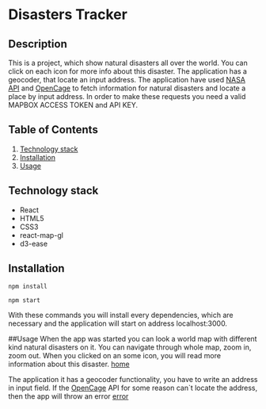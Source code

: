 # Disasters Tracker

## Description
This is a project, which show natural disasters all over the world. You can click on each icon for more info about this disaster.
The application has a geocoder, that locate an input address. The application have used [NASA API](https://eonet.sci.gsfc.nasa.gov/api/v2.1/events) and [OpenCage](https://opencagedata.com/) to fetch information for natural disasters and locate a place by input address. In order to make these requests you need a valid MAPBOX ACCESS TOKEN and API KEY.

## Table of Contents
1. [Technology stack](https://github.com/IvayloBorisov/disasters-tracker#technology-stack)
2. [Installation](https://github.com/IvayloBorisov/disasters-tracker#installation)
3. [Usage](https://github.com/IvayloBorisov/disasters-tracker#usage)

## Technology stack
- React
- HTML5
- CSS3
- react-map-gl
- d3-ease

## Installation
```
npm install 
```
```
npm start 
```
With these commands you will install every dependencies, which are necessary and the application will start on address localhost:3000.

##Usage
When the app was started you can look a world map with different kind natural disasters on it. You can navigate through whole map, zoom in, zoom out. When you clicked on an some icon, you will read more information about this disaster. 
[home](https://github.com/IvayloBorisov/disasters-tracker/src/repo_image/home)

The application it has a geocoder functionality, you have to write an address in input field. If the  [OpenCage](https://opencagedata.com/) API for some reason can`t locate the address, then the app will throw an error
[error](https://github.com/IvayloBorisov/disasters-tracker/src/repo_image/error)





